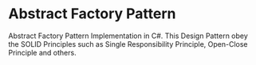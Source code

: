 # Abstract Factory Pattern

Abstract Factory Pattern Implementation in C#. This Design Pattern obey the SOLID Principles such as Single Responsibility Principle, Open-Close Principle and others.

